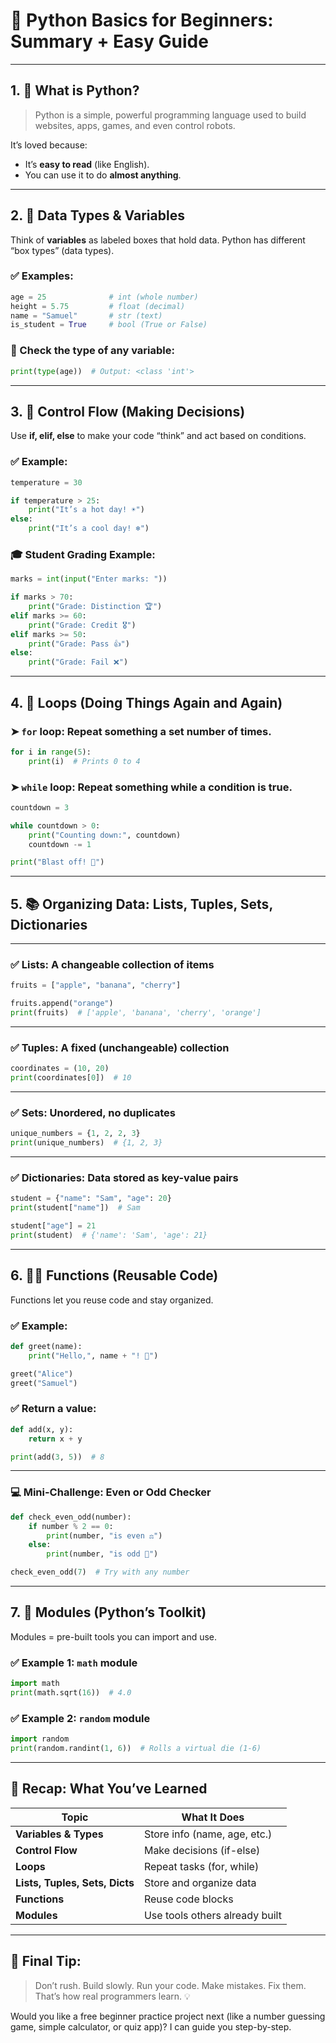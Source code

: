 <!-- # Data Structure .

## Welcome to python programming
- Python is easy and super powerful tool
- Use case :
  
  1) create website 
  2) application 
  3) crunch data 
  4) make robots smart 

## Python building blocks
- Mainly compromise of data types  and variables .
- Eg :

  1) int : whole number i.e 1,2 
  2) floats : decimal number i.e 3.14
  3) str: text i.e 'Hello , world'
  4) booleans : true or false 

- Variables : container which hold data 
```python
        age = 19
        height = 5.6
        name = 'Tracy'
        is_Student = True 
        # printing it out 
        print (name)
        print (height)
        print (age)
        print (is_Student)
```
- Using type function to check a variables data type :
``` python
         # type function 
         type(age)
         type(name)
         type(height)
         type(is_Student)
```

## Control flow 
- Python can make decision based on certain conditions , this is done when one implements if-else statements 
```python
# remember that indentation matters a lot and also also : 
          temperature = 30
          if temperature > 25 :
              print ('It\'s a hot day')
          else :
              print ('It\'s a cold day')
```
## Adding elif for multiple condition 
- elif means else if .
```python
           #control flow for grading student performance 
           #this will ask for user inputs and grade student's performance 
           # prompt the user for user inputs 
           marks = int(input('Enter student\'s marks:''))
           # grading system through control flow
           if marks > 70:
               print('Top Credits')
           elif marks > 60:
                print('Normal Credits')
            elif marks > 50:
                print('Pass')
             else :
                print ('fail')
```
## Loop ( like pressing the repeat button)
- Repeating the same code without having to write again .
- For loop 

   1) Repeating based on a fixed number of times thus the term range .
   ```python 
             # print number between 0 - 4
             for i in range(5):
                  print(i)
    ```
- While loop
   
    1) Runs as long as the condition is true 
    ```python
           countdown = 5
           while countdown>0:
                  print ('Countdown:', countdown)
                  countdown -=1
    ```

## List sets tuples and dictionaries
- Ways in which python organizes it's data .
1) List 
   
   - Ordered collection of data which is mutable means can change , it's great for storing multiple items 
  - List of shopping list .
  ``` python 
  fruits = ['Apples', 'Bananas', 'Cherry']
  # accessing this elements or data 
  print(fruits[0]) # Apple
  # changing mutability 
  fruit[1] = Orange 
  fruit[0]= watermelon 
  print(fruit)
  ```
2) Tuples 

  - Ordered collection which is immutables thus cannot change like list .
  ```python
      coordinates = (10,20)
      print(coordinates[0])) -->





# 🌟 Python Basics for Beginners: Summary + Easy Guide

---

## 1. 🧱 What is Python?

> Python is a simple, powerful programming language used to build websites, apps, games, and even control robots.

It’s loved because:

* It’s **easy to read** (like English).
* You can use it to do **almost anything**.

---

## 2. 🧠 Data Types & Variables

Think of **variables** as labeled boxes that hold data. Python has different “box types” (data types).

### ✅ Examples:

```python
age = 25              # int (whole number)
height = 5.75         # float (decimal)
name = "Samuel"       # str (text)
is_student = True     # bool (True or False)
```

### 🧪 Check the type of any variable:

```python
print(type(age))  # Output: <class 'int'>
```

---

## 3. 🔀 Control Flow (Making Decisions)

Use **if, elif, else** to make your code “think” and act based on conditions.

### ✅ Example:

```python
temperature = 30

if temperature > 25:
    print("It’s a hot day! ☀️")
else:
    print("It’s a cool day! ❄️")
```

### 🎓 Student Grading Example:

```python
marks = int(input("Enter marks: "))

if marks > 70:
    print("Grade: Distinction 🏆")
elif marks >= 60:
    print("Grade: Credit 🎖️")
elif marks >= 50:
    print("Grade: Pass 👍")
else:
    print("Grade: Fail ❌")
```

---

## 4. 🔁 Loops (Doing Things Again and Again)

### ➤ `for` loop: Repeat something a set number of times.

```python
for i in range(5):
    print(i)  # Prints 0 to 4
```

### ➤ `while` loop: Repeat something while a condition is true.

```python
countdown = 3

while countdown > 0:
    print("Counting down:", countdown)
    countdown -= 1

print("Blast off! 🚀")
```

---

## 5. 📚 Organizing Data: Lists, Tuples, Sets, Dictionaries

---

### ✅ Lists: A changeable collection of items

```python
fruits = ["apple", "banana", "cherry"]

fruits.append("orange")
print(fruits)  # ['apple', 'banana', 'cherry', 'orange']
```

---

### ✅ Tuples: A fixed (unchangeable) collection

```python
coordinates = (10, 20)
print(coordinates[0])  # 10
```

---

### ✅ Sets: Unordered, no duplicates

```python
unique_numbers = {1, 2, 2, 3}
print(unique_numbers)  # {1, 2, 3}
```

---

### ✅ Dictionaries: Data stored as key-value pairs

```python
student = {"name": "Sam", "age": 20}
print(student["name"])  # Sam

student["age"] = 21
print(student)  # {'name': 'Sam', 'age': 21}
```

---

## 6. 🦸‍♂️ Functions (Reusable Code)

Functions let you reuse code and stay organized.

### ✅ Example:

```python
def greet(name):
    print("Hello,", name + "! 👋")

greet("Alice")
greet("Samuel")
```

### ✅ Return a value:

```python
def add(x, y):
    return x + y

print(add(3, 5))  # 8
```

---

### 💻 Mini-Challenge: Even or Odd Checker

```python
def check_even_odd(number):
    if number % 2 == 0:
        print(number, "is even ⚖️")
    else:
        print(number, "is odd 🎯")

check_even_odd(7)  # Try with any number
```

---

## 7. 🧰 Modules (Python’s Toolkit)

Modules = pre-built tools you can import and use.

### ✅ Example 1: `math` module

```python
import math
print(math.sqrt(16))  # 4.0
```

### ✅ Example 2: `random` module

```python
import random
print(random.randint(1, 6))  # Rolls a virtual die (1-6)
```

---

## 🧠 Recap: What You’ve Learned

| Topic                          | What It Does                   |
| ------------------------------ | ------------------------------ |
| **Variables & Types**          | Store info (name, age, etc.)   |
| **Control Flow**               | Make decisions (if-else)       |
| **Loops**                      | Repeat tasks (for, while)      |
| **Lists, Tuples, Sets, Dicts** | Store and organize data        |
| **Functions**                  | Reuse code blocks              |
| **Modules**                    | Use tools others already built |

---

## 📣 Final Tip:

> Don’t rush. Build slowly. Run your code. Make mistakes. Fix them. That’s how real programmers learn. 💡

Would you like a free beginner practice project next (like a number guessing game, simple calculator, or quiz app)? I can guide you step-by-step.
